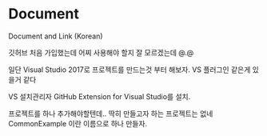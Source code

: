 # Document
Document and Link (Korean)

깃허브 처음 가입했는데 어찌 사용해야 할지 잘 모르겠는데 @.@

일단 Visual Studio 2017로 프로젝트를 만드는것 부터 해보자. 
VS 플러그인 같은게 있을거 같다


VS 설치관리자 GitHub Extension for Visual Studio를 설치.

프로젝트를 하나 추가해야할텐데.. 딱히 만들고자 하는 프로젝트는 없네
CommonExample 이란 이름으로 하나 만들자.
